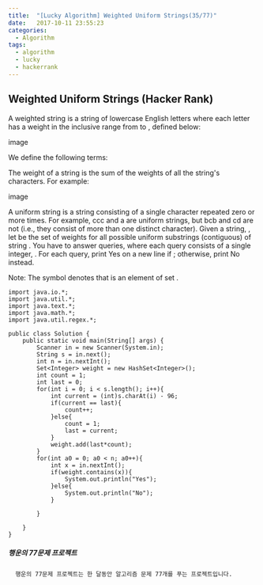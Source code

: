 ```yaml
---
title:  "[Lucky Algorithm] Weighted Uniform Strings(35/77)"
date:   2017-10-11 23:55:23
categories:
  - Algorithm
tags:
  - algorithm
  - lucky
  - hackerrank
---
```

## Weighted Uniform Strings (Hacker Rank)
A weighted string is a string of lowercase English letters where each letter has a weight in the inclusive range from  to , defined below:

image

We define the following terms:

The weight of a string is the sum of the weights of all the string's characters. For example:

image

A uniform string is a string consisting of a single character repeated zero or more times. For example, ccc and a are uniform strings, but bcb and cd are not (i.e., they consist of more than one distinct character).
Given a string, , let  be the set of weights for all possible uniform substrings (contiguous) of string . You have to answer  queries, where each query  consists of a single integer, . For each query, print Yes on a new line if ; otherwise, print No instead.

Note: The  symbol denotes that  is an element of set .

```
import java.io.*;
import java.util.*;
import java.text.*;
import java.math.*;
import java.util.regex.*;

public class Solution {
    public static void main(String[] args) {
        Scanner in = new Scanner(System.in);
        String s = in.next();
        int n = in.nextInt();
        Set<Integer> weight = new HashSet<Integer>();
        int count = 1;
        int last = 0;
        for(int i = 0; i < s.length(); i++){
            int current = (int)s.charAt(i) - 96;
            if(current == last){
                count++;
            }else{
                count = 1;
                last = current;
            }
            weight.add(last*count);
        }
        for(int a0 = 0; a0 < n; a0++){
            int x = in.nextInt();
            if(weight.contains(x)){
                System.out.println("Yes");
            }else{
                System.out.println("No");
            }

        }

    }
}
```

##### 행운의 77문제 프로젝트
```
  행운의 77문제 프로젝트는 한 달동안 알고리즘 문제 77개를 푸는 프로젝트입니다.
```
